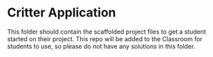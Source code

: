 # Critter Application

This folder should contain the scaffolded project files to get a student started on their project. This repo will be added to the Classroom for students to use, so please do not have any solutions in this folder.
